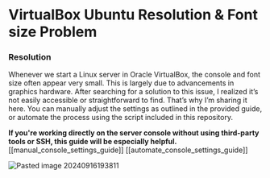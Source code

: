 # VirtualBox Ubuntu Resolution & Font size Problem
### Resolution
Whenever we start a Linux server in Oracle VirtualBox, the console and font size often appear very small. This is largely due to advancements in graphics hardware. After searching for a solution to this issue, I realized it’s not easily accessible or straightforward to find. That’s why I’m sharing it here. You can manually adjust the settings as outlined in the provided guide, or automate the process using the script included in this repository.

**If you're working directly on the server console without using third-party tools or SSH, this guide will be especially helpful.**
[[manual_console_settings_guide]]
[[automate_console_settings_guide]]

![Pasted image 20240916193811](https://github.com/user-attachments/assets/51b532b3-29b3-44d2-af3d-b74697bf7431)